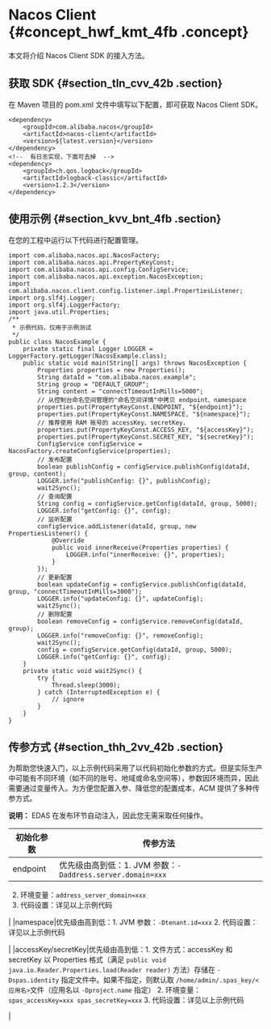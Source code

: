 # Nacos Client {#concept_hwf_kmt_4fb .concept}

本文将介绍 Nacos Client SDK 的接入方法。

## 获取 SDK {#section_tln_cvv_42b .section}

在 Maven 项目的 pom.xml 文件中填写以下配置，即可获取 Nacos Client SDK。

```
<dependency>
    <groupId>com.alibaba.nacos</groupId>
    <artifactId>nacos-client</artifactId>
    <version>${latest.version}</version>
</dependency>
<!--  有日志实现，下面可去掉  -->
<dependency>
    <groupId>ch.qos.logback</groupId>
    <artifactId>logback-classic</artifactId>
    <version>1.2.3</version>
</dependency>
```

## 使用示例 {#section_kvv_bnt_4fb .section}

在您的工程中运行以下代码进行配置管理。

```
import com.alibaba.nacos.api.NacosFactory;
import com.alibaba.nacos.api.PropertyKeyConst;
import com.alibaba.nacos.api.config.ConfigService;
import com.alibaba.nacos.api.exception.NacosException;
import com.alibaba.nacos.client.config.listener.impl.PropertiesListener;
import org.slf4j.Logger;
import org.slf4j.LoggerFactory;
import java.util.Properties;
/**
 * 示例代码，仅用于示例测试
 */
public class NacosExample {
    private static final Logger LOGGER = LoggerFactory.getLogger(NacosExample.class);
    public static void main(String[] args) throws NacosException {
        Properties properties = new Properties();
        String dataId = "com.alibaba.nacos.example";
        String group = "DEFAULT_GROUP";
        String content = "connectTimeoutInMills=5000";
        // 从控制台命名空间管理的"命名空间详情"中拷贝 endpoint、namespace 
        properties.put(PropertyKeyConst.ENDPOINT, "${endpoint}");
        properties.put(PropertyKeyConst.NAMESPACE, "${namespace}");
        // 推荐使用 RAM 账号的 accessKey、secretKey，
        properties.put(PropertyKeyConst.ACCESS_KEY, "${accessKey}");
        properties.put(PropertyKeyConst.SECRET_KEY, "${secretKey}");
        ConfigService configService = NacosFactory.createConfigService(properties);
        // 发布配置
        boolean publishConfig = configService.publishConfig(dataId, group, content);
        LOGGER.info("publishConfig: {}", publishConfig);
        wait2Sync();
        // 查询配置
        String config = configService.getConfig(dataId, group, 5000);
        LOGGER.info("getConfig: {}", config);
        // 监听配置
        configService.addListener(dataId, group, new PropertiesListener() {
            @Override
            public void innerReceive(Properties properties) {
                LOGGER.info("innerReceive: {}", properties);
            }
        });
        // 更新配置
        boolean updateConfig = configService.publishConfig(dataId, group, "connectTimeoutInMills=3000");
        LOGGER.info("updateConfig: {}", updateConfig);
        wait2Sync();
        // 删除配置
        boolean removeConfig = configService.removeConfig(dataId, group);
        LOGGER.info("removeConfig: {}", removeConfig);
        wait2Sync();
        config = configService.getConfig(dataId, group, 5000);
        LOGGER.info("getConfig: {}", config);
    }
    private static void wait2Sync() {
        try {
            Thread.sleep(3000);
        } catch (InterruptedException e) {
            // ignore
        }
    }
}
```

## 传参方式 {#section_thh_2vv_42b .section}

为帮助您快速入门，以上示例代码采用了以代码初始化参数的方式。但是实际生产中可能有不同环境（如不同的账号、地域或命名空间等），参数因环境而异，因此需要通过变量传入。为方便您配置入参、降低您的配置成本，ACM 提供了多种传参方式。

**说明：** EDAS 在发布环节自动注入，因此您无需采取任何操作。

|初始化参数|传参方法|
|-----|----|
|endpoint|优先级由高到低：1.  JVM 参数：`-Daddress.server.domain=xxx`
2.  环境变量：`address_server_domain=xxx`
3.  代码设置：详见以上示例代码

|
|namespace|优先级由高到低：1.  JVM 参数：`-Dtenant.id=xxx`
2.  代码设置：详见以上示例代码

|
|accessKey/secretKey|优先级由高到低：1.  文件方式：accessKey 和 secretKey 以 Properties 格式（满足 `public void java.io.Reader.Properties.load(Reader reader)` 方法）存储在 `-Dspas.identity` 指定文件中。如果不指定，则默认取 `/home/admin/.spas_key/<应用名>`文件（应用名以 `-Dproject.name` 指定）
2.  环境变量：`spas_accessKey=xxx spas_secretKey=xxx`
3.  代码设置：详见以上示例代码

|

